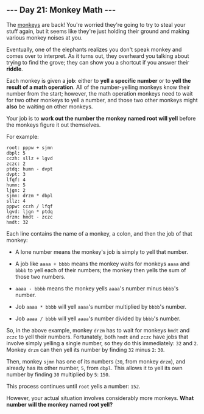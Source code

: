 ## --- Day 21: Monkey Math ---
The [monkeys](11) are back! You're worried they're going to try to steal your stuff again, but it seems like they're just holding their ground and making various monkey noises at you.
 
Eventually, one of the elephants realizes you don't speak monkey and comes over to interpret. As it turns out, they overheard you talking about trying to find the grove; they can show you a shortcut if you answer their **riddle**.
 
Each monkey is given a **job**: either to **yell a specific number** or to **yell the result of a math operation**. All of the number-yelling monkeys know their number from the start; however, the math operation monkeys need to wait for two other monkeys to yell a number, and those two other monkeys might **also** be waiting on other monkeys.
 
Your job is to **work out the number the monkey named root will yell** before the monkeys figure it out themselves.
 
For example:
 

```
root: pppw + sjmn
dbpl: 5
cczh: sllz + lgvd
zczc: 2
ptdq: humn - dvpt
dvpt: 3
lfqf: 4
humn: 5
ljgn: 2
sjmn: drzm * dbpl
sllz: 4
pppw: cczh / lfqf
lgvd: ljgn * ptdq
drzm: hmdt - zczc
hmdt: 32
```

 
Each line contains the name of a monkey, a colon, and then the job of that monkey:
 
 
- A lone number means the monkey's job is simply to yell that number.
 
- A job like `aaaa + bbbb` means the monkey waits for monkeys `aaaa` and `bbbb` to yell each of their numbers; the monkey then yells the sum of those two numbers.
 
- `aaaa - bbbb` means the monkey yells `aaaa`'s number minus `bbbb`'s number.
 
- Job `aaaa * bbbb` will yell `aaaa`'s number multiplied by `bbbb`'s number.
 
- Job `aaaa / bbbb` will yell `aaaa`'s number divided by `bbbb`'s number.
 
 
So, in the above example, monkey `drzm` has to wait for monkeys `hmdt` and `zczc` to yell their numbers. Fortunately, both `hmdt` and `zczc` have jobs that involve simply yelling a single number, so they do this immediately: `32` and `2`. Monkey `drzm` can then yell its number by finding `32` minus `2`: `30`.
 
Then, monkey `sjmn` has one of its numbers (`30`, from monkey `drzm`), and already has its other number, `5`, from `dbpl`. This allows it to yell its own number by finding `30` multiplied by `5`: `150`.
 
This process continues until `root` yells a number: `152`.
 
However, your actual situation involves considerably more monkeys<!--- Advent of Code 2022: Now With Considerably More Monkeys -->. **What number will the monkey named root yell?**
 